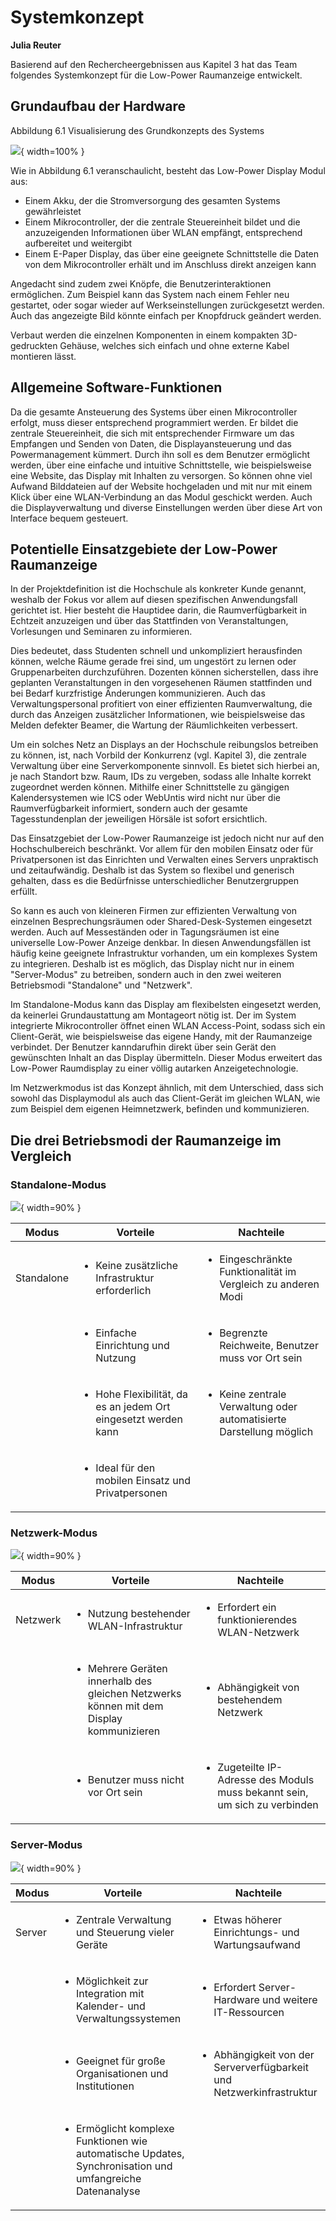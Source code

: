 # Systemkonzept
**Julia Reuter**

Basierend auf den Rechercheergebnissen aus Kapitel 3 hat das Team folgendes Systemkonzept für die Low-Power Raumanzeige entwickelt.

## Grundaufbau der Hardware

Abbildung 6.1 Visualisierung des Grundkonzepts des Systems 

![](img/konzept.png){ width=100% }

Wie in Abbildung 6.1 veranschaulicht, besteht das Low-Power Display Modul aus:

- Einem Akku, der die Stromversorgung des gesamten Systems gewährleistet
- Einem Mikrocontroller, der die zentrale Steuereinheit bildet und die anzuzeigenden Informationen über WLAN empfängt, entsprechend aufbereitet und weitergibt
- Einem E-Paper Display, das über eine geeignete Schnittstelle die Daten von dem Mikrocontroller erhält und im Anschluss direkt anzeigen kann

Angedacht sind zudem zwei Knöpfe, die Benutzerinteraktionen ermöglichen. Zum Beispiel kann das System nach einem Fehler neu gestartet, oder sogar wieder auf Werkseinstellungen zurückgesetzt werden. Auch das angezeigte Bild könnte einfach per Knopfdruck geändert werden. 

Verbaut werden die einzelnen Komponenten in einem kompakten 3D-gedruckten Gehäuse, welches sich einfach und ohne externe Kabel montieren lässt.


## Allgemeine Software-Funktionen

Da die gesamte Ansteuerung des Systems über einen Mikrocontroller erfolgt, muss dieser entsprechend programmiert werden. Er bildet die zentrale Steuereinheit, die sich mit entsprechender Firmware um das Empfangen und Senden von Daten, die Displayansteuerung und das Powermanagement kümmert. 
Durch ihn soll es dem Benutzer ermöglicht werden, über eine einfache und intuitive Schnittstelle, wie beispielsweise eine Website, das Display mit Inhalten zu versorgen. So können ohne viel Aufwand Bilddateien auf der Website hochgeladen und mit nur mit einem Klick über eine WLAN-Verbindung an das Modul geschickt werden. Auch die Displayverwaltung und diverse Einstellungen werden über diese Art von Interface bequem gesteuert.

## Potentielle Einsatzgebiete der Low-Power Raumanzeige

In der Projektdefinition ist die Hochschule als konkreter Kunde genannt, weshalb der Fokus vor allem auf diesen spezifischen Anwendungsfall gerichtet ist. Hier besteht die Hauptidee darin, die Raumverfügbarkeit in Echtzeit anzuzeigen und über das Stattfinden von Veranstaltungen, Vorlesungen und Seminaren zu informieren. 

Dies bedeutet, dass Studenten schnell und unkompliziert herausfinden können, welche Räume gerade frei sind, um ungestört zu lernen oder Gruppenarbeiten durchzuführen. Dozenten können sicherstellen, dass ihre geplanten Veranstaltungen in den vorgesehenen Räumen stattfinden und bei Bedarf kurzfristige Änderungen kommunizieren. Auch das Verwaltungspersonal profitiert von einer effizienten Raumverwaltung, die durch das Anzeigen zusätzlicher Informationen, wie beispielsweise das Melden defekter Beamer, die Wartung der Räumlichkeiten verbessert.

Um ein solches Netz an Displays an der Hochschule reibungslos betreiben zu können, ist, nach Vorbild der Konkurrenz (vgl. Kapitel 3), die zentrale Verwaltung über eine Serverkomponente sinnvoll. Es bietet sich hierbei an, je nach Standort bzw. Raum, IDs zu vergeben, sodass alle Inhalte korrekt zugeordnet werden können. Mithilfe einer Schnittstelle zu gängigen Kalendersystemen wie ICS oder WebUntis wird nicht nur über die Raumverfügbarkeit informiert, sondern auch der gesamte Tagesstundenplan der jeweiligen Hörsäle ist sofort ersichtlich.

Das Einsatzgebiet der Low-Power Raumanzeige ist jedoch nicht nur auf den Hochschulbereich beschränkt. Vor allem für den mobilen Einsatz oder für Privatpersonen ist das Einrichten und Verwalten eines Servers unpraktisch und zeitaufwändig. Deshalb ist das System so flexibel und generisch gehalten, dass es die Bedürfnisse unterschiedlicher Benutzergruppen erfüllt. 

So kann es auch von kleineren Firmen zur effizienten Verwaltung von einzelnen Besprechungsräumen oder Shared-Desk-Systemen eingesetzt werden. Auch auf Messeständen oder in Tagungsräumen ist eine universelle Low-Power Anzeige denkbar. In diesen Anwendungsfällen ist häufig keine geeignete Infrastruktur vorhanden, um ein komplexes System zu integrieren.
Deshalb ist es möglich, das Display nicht nur in einem "Server-Modus" zu betreiben, sondern auch in den zwei weiteren Betriebsmodi "Standalone" und "Netzwerk".

Im Standalone-Modus kann das Display am flexibelsten eingesetzt werden, da keinerlei Grundaustattung am Montageort nötig ist. Der im System integrierte Mikrocontroller öffnet einen WLAN Access-Point, sodass sich ein Client-Gerät, wie beispielsweise das eigene Handy, mit der Raumanzeige verbindet. Der Benutzer kanndarufhin direkt über sein Gerät den gewünschten Inhalt an das Display übermitteln. Dieser Modus erweitert das Low-Power Raumdisplay zu einer völlig autarken Anzeigetechnologie. 

Im Netzwerkmodus ist das Konzept ähnlich, mit dem Unterschied, dass sich sowohl das Displaymodul als auch das Client-Gerät im gleichen WLAN, wie zum Beispiel dem eigenen Heimnetzwerk, befinden und kommunizieren.


## Die drei Betriebsmodi der Raumanzeige im Vergleich

### Standalone-Modus

![](img/Standalone.png){ width=90% }

| Modus       | Vorteile                                                                                          | Nachteile                                                                                          |
|-------------|---------------------------------------------------------------------------------------------------|----------------------------------------------------------------------------------------------------|
| Standalone  | <ul><li>Keine zusätzliche Infrastruktur erforderlich</li></ul>                                                    | <ul><li>Eingeschränkte Funktionalität im Vergleich zu anderen Modi</li></ul>                                       |
|             | <ul><li>Einfache Einrichtung und Nutzung</li></ul>                                                                | <ul><li>Begrenzte Reichweite, Benutzer muss vor Ort sein</li></ul>                                                                |
|             | <ul><li>Hohe Flexibilität, da es an jedem Ort eingesetzt werden kann</li></ul>                                     | <ul><li>Keine zentrale Verwaltung oder automatisierte Darstellung möglich</ul></li>                           |
|             | <ul><li>Ideal für den mobilen Einsatz und Privatpersonen</li></ul>                                                    |                                                                                                    |


### Netzwerk-Modus

![](img/netzwerk.png){ width=90% }

| Modus       | Vorteile                                                                                          | Nachteile                                                                                          |
|-------------|---------------------------------------------------------------------------------------------------|----------------------------------------------------------------------------------------------------|
| Netzwerk    | <ul><li>Nutzung bestehender WLAN-Infrastruktur</li></ul>                                                          | <ul><li>Erfordert ein funktionierendes WLAN-Netzwerk</li></ul>                                                     |
|             | <ul><li>Mehrere Geräten innerhalb des gleichen Netzwerks können mit dem Display kommunizieren</li></ul>                      | <ul><li>Abhängigkeit von bestehendem Netzwerk</li></ul>                                                            |
|             | <ul><li>Benutzer muss nicht vor Ort sein</li></ul>                                        | <ul><li>Zugeteilte IP-Adresse des Moduls muss bekannt sein, um sich zu verbinden</li></ul>                            |



### Server-Modus

![](img/server.png){ width=90% }

| Modus       | Vorteile                                                                                          | Nachteile                                                                                          |
|-------------|---------------------------------------------------------------------------------------------------|----------------------------------------------------------------------------------------------------|
| Server      | <ul><li>Zentrale Verwaltung und Steuerung vieler Geräte</li></ul>                                                 | <ul><li>Etwas höherer Einrichtungs- und Wartungsaufwand</li></ul>                                                          |
|             | <ul><li>Möglichkeit zur Integration mit Kalender- und Verwaltungssystemen</li></ul>                               | <ul><li>Erfordert Server-Hardware und weitere IT-Ressourcen</li></ul>                                           |
|             | <ul><li>Geeignet für große Organisationen und Institutionen</li></ul>                                             | <ul><li>Abhängigkeit von der Serververfügbarkeit und Netzwerkinfrastruktur</li></ul>                                |
|             | <ul><li>Ermöglicht komplexe Funktionen wie automatische Updates, Synchronisation und umfangreiche Datenanalyse</li></ul> | 